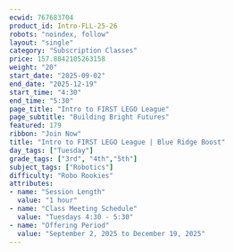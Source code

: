 ```yaml
---
ecwid: 767683704
product_id: Intro-FLL-25-26
robots: "noindex, follow"
layout: "single"
category: "Subscription Classes"
price: 157.8842105263158
weight: "20"
start_date: "2025-09-02"
end_date: "2025-12-19"
start_time: "4:30"
end_time: "5:30"
page_title: "Intro to FIRST LEGO League"
page_subtitle: "Building Bright Futures"
featured: 179
ribbon: "Join Now"
title: "Intro to FIRST LEGO League | Blue Ridge Boost"
day_tags: ["Tuesday"]
grade_tags: ["3rd", "4th","5th"]
subject_tags: ["Robotics"]
difficulty: "Robo Rookies"
attributes:
- name: "Session Length"
  value: "1 hour"
- name: "Class Meeting Schedule"
  value: "Tuesdays 4:30 - 5:30"
- name: "Offering Period"
  value: "September 2, 2025 to December 19, 2025"
---
```

